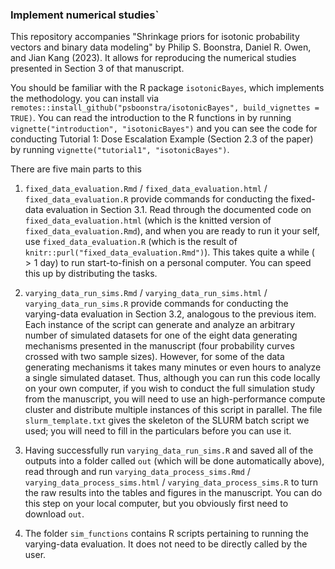 ### Implement numerical studies` 

This repository accompanies "Shrinkage priors for isotonic probability vectors
and binary data modeling" by Philip S. Boonstra, Daniel R. Owen, and Jian Kang
(2023). It allows for reproducing the numerical studies presented in Section 3
of that manuscript. 

You should be familiar with the R package `isotonicBayes`, which implements the
methodology. you can install via
`remotes::install_github("psboonstra/isotonicBayes", build_vignettes = TRUE)`.
You can read the introduction to the R functions in by running
`vignette("introduction", "isotonicBayes")` and you can see the code for
conducting Tutorial 1: Dose Escalation Example (Section 2.3 of the paper) by
running `vignette("tutorial1", "isotonicBayes")`.

There are five main parts to this

1. `fixed_data_evaluation.Rmd` / `fixed_data_evaluation.html` /
`fixed_data_evaluation.R` provide commands for conducting the fixed-data
evaluation in Section 3.1. Read through the documented code on
`fixed_data_evaluation.html` (which is the knitted version of
`fixed_data_evaluation.Rmd`), and when you are ready to run it your self, use
`fixed_data_evaluation.R` (which is the result of
`knitr::purl("fixed_data_evaluation.Rmd")`). This takes quite a while ($>1$ day)
to run start-to-finish on a personal computer. You can speed this up by
distributing the tasks.

2. `varying_data_run_sims.Rmd` / `varying_data_run_sims.html` /
`varying_data_run_sims.R` provide commands for conducting the varying-data
evaluation in Section 3.2, analogous to the previous item. Each instance of the
script can generate and analyze an arbitrary number of simulated datasets for
one of the eight data generating mechanisms presented in the manuscript (four
probability curves crossed with two sample sizes). However, for some of the data
generating mechanisms it takes many minutes or even hours to analyze a single
simulated dataset. Thus, although you can run this code locally on your own
computer, if you wish to conduct the full simulation study from the manuscript,
you will need to use an high-performance compute cluster and distribute multiple
instances of this script in parallel. The file `slurm_template.txt` gives the
skeleton of the SLURM batch script we used; you will need to fill in the
particulars before you can use it.


3. Having successfully run `varying_data_run_sims.R` and saved all of the outputs into a
folder called `out` (which will be done automatically above), read through and
run `varying_data_process_sims.Rmd` / `varying_data_process_sims.html` /
`varying_data_process_sims.R` to turn the raw results into the tables and figures in
the manuscript. You can do this step on your local computer, but you obviously
first need to download `out`.

4. The folder `sim_functions` contains R scripts pertaining to running the
varying-data evaluation.  It does not need to be directly called by the user. 

